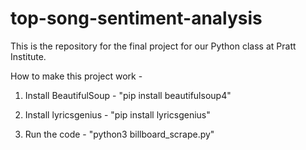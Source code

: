 # top-song-sentiment-analysis
This is the repository for the final project for our Python class at Pratt Institute. 

How to make this project work -
1. Install BeautifulSoup -
   "pip install beautifulsoup4"
2. Install lyricsgenius - 
   "pip install lyricsgenius"

3. Run the code - 
   "python3 billboard_scrape.py"
